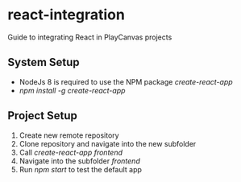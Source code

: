 # react-integration
Guide to integrating React in PlayCanvas projects

## System Setup
- NodeJs 8 is required to use the NPM package <i>create-react-app</i>
- <i>npm install -g create-react-app</i>

## Project Setup
1. Create new remote repository
2. Clone repository and navigate into the new subfolder
3. Call <i>create-react-app frontend</i>
4. Navigate into the subfolder <i>frontend</i>
5. Run <i>npm start</i> to test the default app
